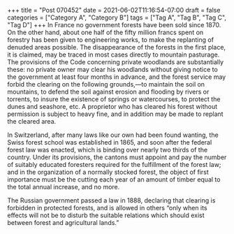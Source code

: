 +++
title = "Post 070452"
date = 2021-06-02T11:16:54-07:00
draft = false
categories = ["Category A", "Category B"]
tags = ["Tag A", "Tag B", "Tag C", "Tag D"]
+++
In France no government forests have been sold since 1870. On the other hand, about one half of the fifty million francs spent on forestry has been given to engineering works, to make the replanting of denuded areas possible. The disappearance of the forests in the first place, it is claimed, may be traced in most cases directly to mountain pasturage. The provisions of the Code concerning private woodlands are substantially these: no private owner may clear his woodlands without giving notice to the government at least four months in advance, and the forest service may forbid the clearing on the following grounds,—to maintain the soil on mountains, to defend the soil against erosion and flooding by rivers or torrents, to insure the existence of springs or watercourses, to protect the dunes and seashore, etc. A proprietor who has cleared his forest without permission is subject to heavy fine, and in addition may be made to replant the cleared area.

In Switzerland, after many laws like our own had been found wanting, the Swiss forest school was established in 1865, and soon after the federal forest law was enacted, which is binding over nearly two thirds of the country. Under its provisions, the cantons must appoint and pay the number of suitably educated foresters required for the fulfillment of the forest law; and in the organization of a normally stocked forest, the object of first importance must be the cutting each year of an amount of timber equal to the total annual increase, and no more.

The Russian government passed a law in 1888, declaring that clearing is forbidden in protected forests, and is allowed in others “only when its effects will not be to disturb the suitable relations which should exist between forest and agricultural lands.”
